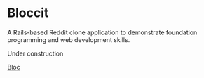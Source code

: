 # Bloccit

A Rails-based Reddit clone application to demonstrate foundation programming and web development skills.

Under construction

[Bloc](http://bloc.io)